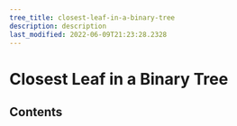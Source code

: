 ```yaml
---
tree_title: closest-leaf-in-a-binary-tree
description: description
last_modified: 2022-06-09T21:23:28.2328
---
```


# Closest Leaf in a Binary Tree

## Contents
